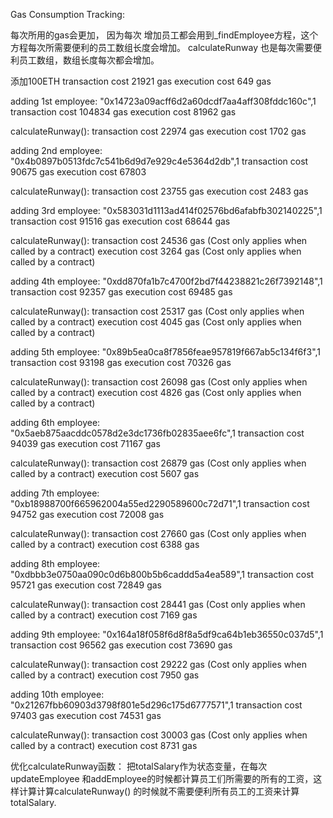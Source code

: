 Gas Consumption Tracking:

 每次所用的gas会更加， 因为每次 增加员工都会用到_findEmployee方程，这个方程每次所需要便利的员工数组长度会增加。
 calculateRunway 也是每次需要便利员工数组，数组长度每次都会增加。

添加100ETH
 transaction cost 	21921 gas 
 execution cost 	649 gas 

 adding 1st employee:
"0x14723a09acff6d2a60dcdf7aa4aff308fddc160c",1
transaction cost 	104834 gas 
 execution cost 	81962 gas

calculateRunway():
transaction cost 	22974 gas 
 execution cost 	1702 gas


 adding 2nd employee:
"0x4b0897b0513fdc7c541b6d9d7e929c4e5364d2db",1
 transaction cost 	90675 gas 
 execution cost 	67803

calculateRunway():
 transaction cost 	23755 gas 
 execution cost 	2483 gas 


  adding 3rd employee:
"0x583031d1113ad414f02576bd6afabfb302140225",1
 transaction cost 	91516 gas 
 execution cost 	68644 gas

calculateRunway():
 transaction cost 	24536 gas (Cost only applies when called by a contract)
 execution cost 	3264 gas (Cost only applies when called by a contract)



  adding 4th employee:
"0xdd870fa1b7c4700f2bd7f44238821c26f7392148",1
transaction cost 	92357 gas 
 execution cost 	69485 gas 

calculateRunway():
transaction cost 	25317 gas (Cost only applies when called by a contract)
 execution cost 	4045 gas (Cost only applies when called by a contract)


 adding 5th employee:
"0x89b5ea0ca8f7856feae957819f667ab5c134f6f3",1
 transaction cost 	93198 gas 
 execution cost 	70326 gas

calculateRunway():
 transaction cost 	26098 gas (Cost only applies when called by a contract)
 execution cost 	4826 gas (Cost only applies when called by a contract)


  adding 6th employee:
"0x5aeb875aacddc0578d2e3dc1736fb02835aee6fc",1
 transaction cost 	94039 gas 
 execution cost 	71167 gas 

calculateRunway():
transaction cost 	26879 gas (Cost only applies when called by a contract)
 execution cost 	5607 gas


  adding 7th employee:
"0xb18988700f665962004a55ed2290589600c72d71",1
 transaction cost 	94752 gas 
 execution cost 	72008 gas 

calculateRunway():
 transaction cost 	27660 gas (Cost only applies when called by a contract)
 execution cost 	6388 gas 

   adding 8th employee:
"0xdbbb3e0750aa090c0d6b800b5b6caddd5a4ea589",1
transaction cost 	95721 gas 
 execution cost 	72849 gas

calculateRunway():
 transaction cost 	28441 gas (Cost only applies when called by a contract)
 execution cost 	7169 gas 


   adding 9th employee:
"0x164a18f058f6d8f8a5df9ca64b1eb36550c037d5",1
transaction cost 	96562 gas 
 execution cost 	73690 gas

calculateRunway():
 transaction cost 	29222 gas (Cost only applies when called by a contract)
 execution cost 	7950 gas 

   adding 10th employee:
"0x21267fbb60903d3798f801e5d296c175d6777571",1
transaction cost 	97403 gas 
 execution cost 	74531 gas 

calculateRunway():
 transaction cost 	30003 gas (Cost only applies when called by a contract)
 execution cost 	8731 gas 


优化calculateRunway函数：
把totalSalary作为状态变量，在每次 updateEmployee 和addEmployee的时候都计算员工们所需要的所有的工资，这样计算计算calculateRunway()
的时候就不需要便利所有员工的工资来计算totalSalary. 



